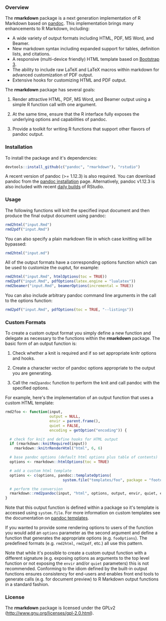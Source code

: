 
### Overview

The **rmarkdown** package is a next generation implementation of R Markdown based on [pandoc](http://johnmacfarlane.net/pandoc/). This implementation brings many enhancements to R Markdown, including:

* A wide variety of output formats including HTML, PDF, MS Word, and Beamer.
* New markdown syntax including expanded support for tables, definition lists, and citations.
* A responsive (multi-device friendly) HTML template based on [Bootstrap 3](http://getbootstrap.com).
* The ability to include raw LaTeX and LaTeX macros within markdown for advanced customization of PDF output.
* Extensive hooks for customizing HTML and PDF output.

The **rmarkdown** package has several goals:

1. Render attractive HTML, PDF, MS Word, and Beamer output using a simple R function call with one argument.

2. At the same time, ensure that the R interface fully exposes the underlying options and capabilities of pandoc.

3. Provide a toolkit for writing R functions that support other flavors of pandoc output.

### Installation

To install the package and it's dependencies:

```r
devtools::install_github(c("pandoc", "rmarkdown"), "rstudio")
```

A recent version of pandoc (>= 1.12.3) is also required. You can download pandoc from the [pandoc installation](http://johnmacfarlane.net/pandoc/installing.html) page. Alternatively, pandoc v1.12.3 is also included with recent [daily builds](http://www.rstudio.org/download/daily) of RStudio.

### Usage

The following functions will knit the specified input document and then produce the final output document using pandoc:

```r
rmd2html("input.Rmd")
rmd2pdf("input.Rmd")
```

You can also specify a plain markdown file in which case knitting will be bypassed:

```r
rmd2html("input.md")
```

All of the output formats have a corresponding options function which can be used to customize the ouptut, for example:

```r
rmd2html("input.Rmd", htmlOptions(toc = TRUE))
rmd2pdf("input.Rmd", pdfOptions(latex.engine = "lualatex"))
rmd2beamer("input.Rmd", beamerOptions(incremental = TRUE))
```

You can also include arbitrary pandoc command line arguments in the call to the options function:

```r
rmd2pdf("input.Rmd", pdfOptions(toc = TRUE, "--listings"))
```

### Custom Formats

To create a custom output format you simply define a new function and delegate as necessary to the functions within the **rmarkdown** package. The basic form of an output function is:

1. Check whether a knit is required and if so set appropriate knitr options and hooks.

2. Create a character vector of pandoc options appropriate to the output you are generating.

3. Call the `rmd2pandoc` function to perform the knit and call pandoc with the specified options.

For example, here's the implementation of an output function that uses a custom HTML template:

```r
rmd2foo <- function(input,
                    output = NULL,
                    envir = parent.frame(),
                    quiet = FALSE,
                    encoding = getOption("encoding")) {

  # check for knit and define hooks for HTML output
  if (rmarkdown::knitRequired(input))
    rmarkdown::knitrRenderHtml("html", 6, 6)

  # base pandoc options (default html options plus table of contents)
  options <- rmarkdown::htmlOptions(toc = TRUE)

  # add a custom html template
  options <- c(options, pandoc::templateOptions(
                          system.file("templates/foo", package = "footools")))

  # perform the conversion
  rmarkdown::rmd2pandoc(input, "html", options, output, envir, quiet, encoding)
}
```

Note that this output function is defined within a package so it's template is accessed using `system.file`. For more information on custom templates see the documentation on [pandoc templates](http://johnmacfarlane.net/pandoc/demo/example9/templates.html).

If you wanted to provide some rendering options to users of the function you would add an `options` parameter as the second argument and define a function that generates the appropriate options (e.g. `fooOptions`). The predefined formats (e.g. `rmd2html`, `rmd2pdf`, etc.) all use this pattern.

Note that while it's possible to create a custom output function with a different signature (e.g. exposing options as arguments to the top level function or not exposing the `envir` and/or `quiet` parameters) this is not recommended. Conforming to the idiom defined by the built-in output functions ensures consistency for end-users and enables front end tools to generate calls (e.g. for document preview) to R Markdown output functions in a standard fashion.

### License

The **rmarkdown** package is licensed under the GPLv2 (http://www.gnu.org/licenses/gpl-2.0.html).






